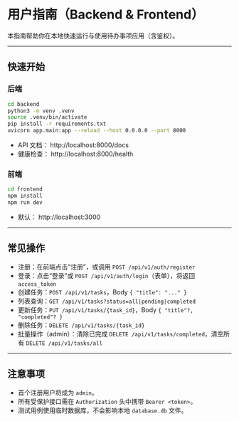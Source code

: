 # 用户指南（Backend & Frontend）

本指南帮助你在本地快速运行与使用待办事项应用（含鉴权）。

---

## 快速开始

### 后端

```bash
cd backend
python3 -m venv .venv
source .venv/bin/activate
pip install -r requirements.txt
uvicorn app.main:app --reload --host 0.0.0.0 --port 8000
```

- API 文档： http://localhost:8000/docs
- 健康检查： http://localhost:8000/health

### 前端

```bash
cd frontend
npm install
npm run dev
```

- 默认： http://localhost:3000

---

## 常见操作

- 注册：在前端点击“注册”，或调用 `POST /api/v1/auth/register`
- 登录：点击“登录”或 `POST /api/v1/auth/login`（表单），将返回 `access_token`
- 创建任务：`POST /api/v1/tasks`，Body `{ "title": "..." }`
- 列表查询：`GET /api/v1/tasks?status=all|pending|completed`
- 更新任务：`PUT /api/v1/tasks/{task_id}`，Body `{ "title"?, "completed"? }`
- 删除任务：`DELETE /api/v1/tasks/{task_id}`
- 批量操作（admin）：清除已完成 `DELETE /api/v1/tasks/completed`，清空所有 `DELETE /api/v1/tasks/all`

---

## 注意事项

- 首个注册用户将成为 `admin`。
- 所有受保护接口需在 `Authorization` 头中携带 `Bearer <token>`。
- 测试用例使用临时数据库，不会影响本地 `database.db` 文件。
